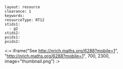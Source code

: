 ````
layout: resource
clearance: 1
keywords:
resourceType: RT12
stids1: 
  - g2
stids2:
pvids1:
pvids2:

````

<:= iframe("See http://nrich.maths.org/6288?mobile=1", "http://nrich.maths.org/6288?mobile=1", 700, 2300, image="thumbnail.png") :>

